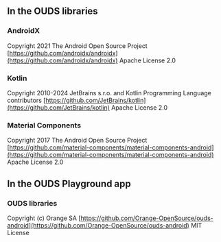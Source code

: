## In the OUDS libraries

### AndroidX

Copyright 2021 The Android Open Source Project
[https://github.com/androidx/androidx](https://github.com/androidx/androidx)
Apache License 2.0

### Kotlin

Copyright 2010-2024 JetBrains s.r.o. and Kotlin Programming Language contributors
[https://github.com/JetBrains/kotlin](https://github.com/JetBrains/kotlin)
Apache License 2.0

### Material Components

Copyright 2017 The Android Open Source Project
[https://github.com/material-components/material-components-android](https://github.com/material-components/material-components-android)
Apache License 2.0

## In the OUDS Playground app

### OUDS libraries

Copyright (c) Orange SA
[https://github.com/Orange-OpenSource/ouds-android](https://github.com/Orange-OpenSource/ouds-android)
MIT License
